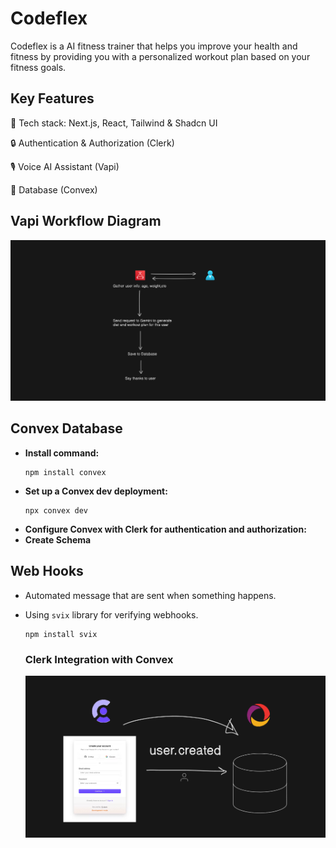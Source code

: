 # Codeflex
Codeflex is a AI fitness trainer that helps you improve your health and fitness by providing you with a personalized workout plan based on your fitness goals.

## Key Features
🚀 Tech stack: Next.js, React, Tailwind & Shadcn UI

🔒 Authentication & Authorization (Clerk)

🎙️ Voice AI Assistant (Vapi)

💾 Database (Convex)

## Vapi Workflow Diagram
![Vapi Workflow Diagram](/public/vapi-ai-workflow-diagram.png)

## Convex Database 
- **Install command:** 
  ```
  npm install convex
  ```
- **Set up a Convex dev deployment:**
  ```
  npx convex dev
  ```
- **Configure Convex with Clerk for authentication and authorization:**
- **Create Schema**

## Web Hooks
- Automated message that are sent when something happens.
- Using `svix` library for verifying webhooks.
  ```
  npm install svix
  ```

  ### Clerk Integration with Convex
  ![Integrating Clerk with Convex](/public//ClerkIntegrateWithConvex.png)